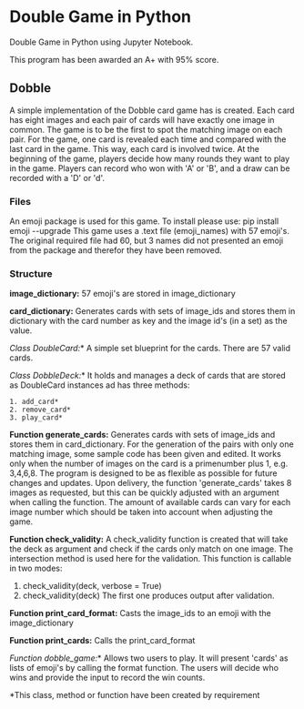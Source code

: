 # Double Game in Python

Double Game in Python using Jupyter Notebook. 

This program has been awarded an A+ with 95% score.

## Dobble
A simple implementation of the Dobble card game has is created. Each card has eight images and each pair of cards will have exactly one image in common. The game is to be the first to spot the matching image on each pair. For the game, one card is revealed each time and compared with the last card in the game. This way, each card is involved twice. At the beginning of the game, players decide how many rounds they want to play in the game. Players can record who won with 'A' or 'B', and a draw can be recorded with a 'D' or 'd'.

### Files
An emoji package is used for this game. To install please use: pip install emoji --upgrade
This game uses a .text file (emoji_names) with 57 emoji's. The original required file had 60, but 3 names did not presented an emoji from the package and therefor they have been removed.

### Structure

**image_dictionary:** 
57 emoji's are stored in image_dictionary

**card_dictionary:** 
Generates cards with sets of image_ids and stores them in dictionary with the card number as key and the image id's (in a set) as the value.

**Class DoubleCard*:** 
A simple set blueprint for the cards. There are 57 valid cards.

**Class DobbleDeck*:** 
It holds and manages a deck of cards that are stored as DoubleCard instances ad has three methods:

    1. add_card*
    2. remove_card*
    3. play_card*

**Function generate_cards:** 
Generates cards with sets of image_ids and stores them in card_dictionary. 
For the generation of the pairs with only one matching image, some sample code has been given and edited. It works only when the number of images on the card is a primenumber plus 1, e.g. 3,4,6,8. The program is designed to be as flexible as possible for future changes and updates. Upon delivery, the function 'generate_cards' takes 8 images as requested, but this can be quickly adjusted with an argument when calling the function. The amount of available cards can vary for each image number which should be taken into account when adjusting the game.

**Function check_validity:**
A check_validity function is created that will take the deck as argument and check if the cards only match on one image. The intersection method is used here for the validation. This function is callable in two modes:
1. check_validity(deck, verbose = True)
2. check_validity(deck)
The first one produces output after validation.

**Function print_card_format:** 
Casts the image_ids to an emoji with the image_dictionary

**Function print_cards:**
Calls the print_card_format

**Function dobble_game*:**
Allows two users to play. It will present 'cards' as lists of emoji's by calling the format function. The users will decide who wins and provide the input to record the win counts.


*This class, method or function have been created by requirement 
